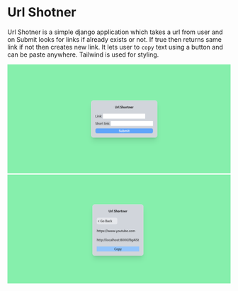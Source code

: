 # Url Shotner 

Url Shotner is a simple django application which takes a url from user and on Submit looks for links if already exists or not. If true then returns same link if not then creates new link.
It lets user to `copy` text using a button and can be paste anywhere.
Tailwind is used for styling.

![Screenshot 1](Screenshot2.png)
![Screenshot 2](Screenshot3.png)
